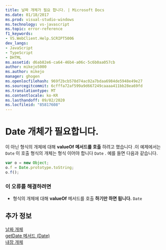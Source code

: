 ```yaml
---
title: 날짜 개체가 필요 합니다. | Microsoft Docs
ms.date: 01/18/2017
ms.prod: visual-studio-windows
ms.technology: vs-javascript
ms.topic: error-reference
f1_keywords:
- VS.WebClient.Help.SCRIPT5006
dev_langs:
- JavaScript
- TypeScript
- DHTML
ms.assetid: d6ab82e6-ca64-46b4-a06c-5c6b0aa057cb
author: mikejo5000
ms.author: mikejo
manager: ghogen
ms.openlocfilehash: 969f2bcb578d74ac02a7bdaa6984de5948e49e27
ms.sourcegitcommit: 6cfffa72af599a9d667249caaaa411bb28ea69fd
ms.translationtype: MT
ms.contentlocale: ko-KR
ms.lasthandoff: 09/02/2020
ms.locfileid: "85817608"
---
```

# <a name="date-object-expected"></a>Date 개체가 필요합니다.
이 아닌 형식의 개체에 대해 **valueOf** **메서드를 호출** 하려고 했습니다 .이 예제에서는 `Date` 이 호출 형식의 개체는 형식 이어야 합니다 `Date` . 예를 들면 다음과 같습니다.  
  
```JavaScript  
var o = new Object;  
o.f = Date.prototype.toString;  
o.f();  
```  
  
### <a name="to-correct-this-error"></a>이 오류를 해결하려면  
  
- 형식의 개체에 대해 **valueOf** 메서드를 호출 **하기만 하면 됩니다.** `Date`  
  
## <a name="see-also"></a>추가 정보  
 [날짜 개체](../../javascript/reference/date-object-javascript.md)   
 [getDate 메서드 (Date)](../../javascript/reference/getdate-method-date-javascript.md)   
 [내장 개체](../../javascript/intrinsic-objects-javascript.md)